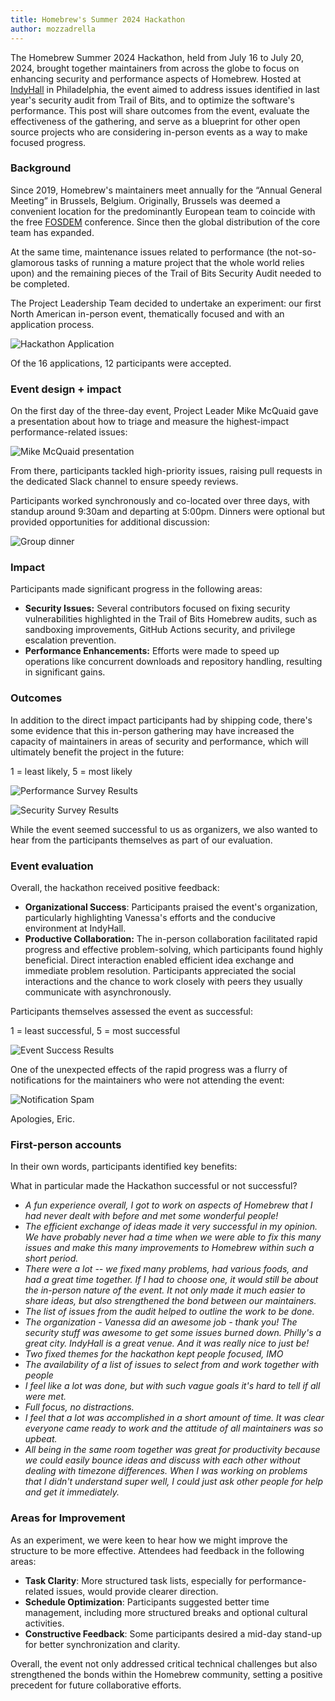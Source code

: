 ```yaml
---
title: Homebrew's Summer 2024 Hackathon
author: mozzadrella
---
```


The Homebrew Summer 2024 Hackathon, held from July 16 to July 20, 2024, brought together maintainers from across the globe to focus on enhancing security and performance aspects of Homebrew. Hosted at [IndyHall](https://indyhall.org/) in Philadelphia, the event aimed to address issues identified in last year's security audit from Trail of Bits, and to optimize the software's performance. This post will share outcomes from the event, evaluate the effectiveness of the gathering, and serve as a blueprint for other open source projects who are considering in-person events as a way to make focused progress.

### Background

Since 2019, Homebrew's maintainers meet annually for the “Annual General Meeting” in Brussels, Belgium. Originally, Brussels was deemed a convenient location for the predominantly European team to coincide with the free [FOSDEM](https://fosdem.org/) conference. Since then the global distribution of the core team has expanded.

At the same time, maintenance issues related to performance (the not-so-glamorous tasks of running a mature project that the whole world relies upon) and the remaining pieces of the Trail of Bits Security Audit needed to be completed.

The Project Leadership Team decided to undertake an experiment: our first North American in-person event, thematically focused and with an application process.

![Hackathon Application](/assets/img/blog/homebrew-summer-2024-hackathon/application.png)

Of the 16 applications, 12 participants were accepted.

### Event design + impact

On the first day of the three-day event, Project Leader Mike McQuaid gave a presentation about how to triage and measure the highest-impact performance-related issues:

![Mike McQuaid presentation](/assets/img/blog/homebrew-summer-2024-hackathon/mike.jpg)

From there, participants tackled high-priority issues, raising pull requests in the dedicated Slack channel to ensure speedy reviews.

Participants worked synchronously and co-located over three days, with standup around 9:30am and departing at 5:00pm. Dinners were optional but provided opportunities for additional discussion:

![Group dinner](/assets/img/blog/homebrew-summer-2024-hackathon/dinner.jpg)

### Impact

Participants made significant progress in the following areas:

* **Security Issues:** Several contributors focused on fixing security vulnerabilities highlighted in the Trail of Bits Homebrew audits, such as sandboxing improvements, GitHub Actions security, and privilege escalation prevention.
* **Performance Enhancements:** Efforts were made to speed up operations like concurrent downloads and repository handling, resulting in significant gains.

### Outcomes

In addition to the direct impact participants had by shipping code, there's some evidence that this in-person gathering may have increased the capacity of maintainers in areas of security and performance, which will ultimately benefit the project in the future:

1 = least likely, 5 = most likely

![Performance Survey Results](/assets/img/blog/homebrew-summer-2024-hackathon/performance.png)

![Security Survey Results](/assets/img/blog/homebrew-summer-2024-hackathon/security.png)

While the event seemed successful to us as organizers, we also wanted to hear from the participants themselves as part of our evaluation.

### Event evaluation

Overall, the hackathon received positive feedback:

* **Organizational Success**: Participants praised the event's organization, particularly highlighting Vanessa's efforts and the conducive environment at IndyHall.
* **Productive Collaboration:** The in-person collaboration facilitated rapid progress and effective problem-solving, which participants found highly beneficial. Direct interaction enabled efficient idea exchange and immediate problem resolution. Participants appreciated the social interactions and the chance to work closely with peers they usually communicate with asynchronously.

Participants themselves assessed the event as successful:

1 = least successful, 5 = most successful

![Event Success Results](/assets/img/blog/homebrew-summer-2024-hackathon/evaluation.png)

One of the unexpected effects of the rapid progress was a flurry of notifications for the maintainers who were not attending the event:

![Notification Spam](/assets/img/blog/homebrew-summer-2024-hackathon/notifications.png)

Apologies, Eric.

### First-person accounts

In their own words, participants identified key benefits:

What in particular made the Hackathon successful or not successful?

* _A fun experience overall, I got to work on aspects of Homebrew that I had never dealt with before and met some wonderful people!_
* _The efficient exchange of ideas made it very successful in my opinion. We have probably never had a time when we were able to fix this many issues and make this many improvements to Homebrew within such a short period._
* _There were a lot -- we fixed many problems, had various foods, and had a great time together. If I had to choose one, it would still be about the in-person nature of the event. It not only made it much easier to share ideas, but also strengthened the bond between our maintainers._
* _The list of issues from the audit helped to outline the work to be done._
* _The organization - Vanessa did an awesome job - thank you! The security stuff was awesome to get some issues burned down. Philly's a great city. IndyHall is a great venue. And it was really nice to just be!_
* _Two fixed themes for the hackathon kept people focused, IMO_
* _The availability of a list of issues to select from and work together with people_
* _I feel like a lot was done, but with such vague goals it's hard to tell if all were met._
* _Full focus, no distractions._
* _I feel that a lot was accomplished in a short amount of time. It was clear everyone came ready to work and the attitude of all maintainers was so upbeat._
* _All being in the same room together was great for productivity because we could easily bounce ideas and discuss with each other without dealing with timezone differences. When I was working on problems that I didn't understand super well, I could just ask other people for help and get it immediately._

### Areas for Improvement

As an experiment, we were keen to hear how we might improve the structure to be more effective. Attendees had feedback in the following areas:

* **Task Clarity**: More structured task lists, especially for performance-related issues, would provide clearer direction.
* **Schedule Optimization**: Participants suggested better time management, including more structured breaks and optional cultural activities.
* **Constructive Feedback**: Some participants desired a mid-day stand-up for better synchronization and clarity.

Overall, the event not only addressed critical technical challenges but also strengthened the bonds within the Homebrew community, setting a positive precedent for future collaborative efforts.
